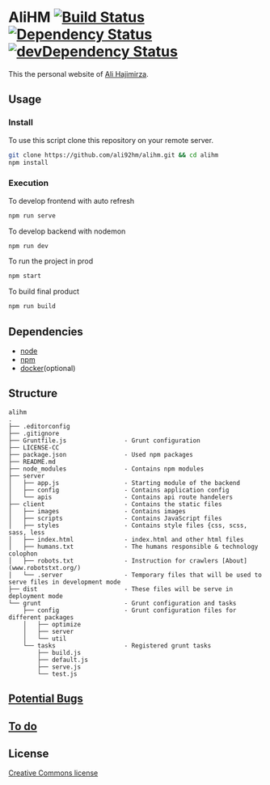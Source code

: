# AliHM [![Build Status](https://travis-ci.org/ali92hm/alihm.svg)](https://travis-ci.org/ali92hm/alihm) [![Dependency Status](https://david-dm.org/ali92hm/alihm.svg)](https://david-dm.org/ali92hm/alihm) [![devDependency Status](https://david-dm.org/ali92hm/alihm/dev-status.svg)](https://david-dm.org/ali92hm/alihm#info=devDependencies)
This the personal website of [Ali Hajimirza](http://www.alihm.net).

## Usage
### Install
To use this script clone this repository on your remote server.
```bash
git clone https://github.com/ali92hm/alihm.git && cd alihm
npm install
```
### Execution
To develop frontend with auto refresh
```bash
npm run serve
```

To develop backend with nodemon
```bash
npm run dev
```
To run the project in prod
```bash
npm start
```

To build final product
```bash
npm run build
```

## Dependencies
* [node](http://nodejs.org)
* [npm](https://www.npmjs.com)
* [docker](https://www.docker.com/)(optional)

## Structure
    alihm
    .
    ├── .editorconfig
    ├── .gitignore
    ├── Gruntfile.js                - Grunt configuration
    ├── LICENSE-CC
    ├── package.json                - Used npm packages
    ├── README.md
    ├── node_modules                - Contains npm modules
    ├── server
    │   ├── app.js                  - Starting module of the backend
    │   ├── config                  - Contains application config
    │   └── apis                    - Contains api route handelers
    ├── client                      - Contains the static files
    │   ├── images                  - Contains images
    │   ├── scripts                 - Contains JavaScript files
    │   ├── styles                  - Contains style files {css, scss, sass, less
    │   ├── index.html              - index.html and other html files
    │   ├── humans.txt              - The humans responsible & technology colophon
    │   ├── robots.txt              - Instruction for crawlers [About](www.robotstxt.org/)
    │   └── .server                 - Temporary files that will be used to serve files in development mode
    ├── dist                        - These files will be serve in deployment mode
    └── grunt                       - Grunt configuration and tasks
        ├── config                  - Grunt configuration files for different packages
        │   ├── optimize
        │   ├── server
        │   └── util
        └── tasks                   - Registered grunt tasks
            ├── build.js
            ├── default.js
            ├── serve.js
            └── test.js

## [Potential Bugs](https://github.com/ali92hm/alihm/issues)

## [To do](https://github.com/ali92hm/alihm/milestones)

## License
[Creative Commons license](http://creativecommons.org/licenses/by/4.0/)
